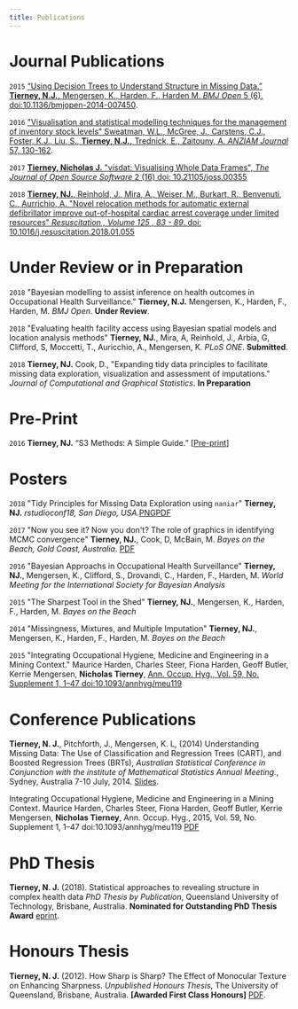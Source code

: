 ```yaml
---
title: Publications
---
```


<!-- [You can check out my CV here](https://njtierney.updog.co/img/2016-08-23-1904-njtierney-cv.pdf)
-->

# Journal Publications

`2015` [“Using Decision Trees to Understand Structure in Missing Data.” **Tierney, N.J.,** Mengersen, K., Harden, F., Harden M.  _BMJ Open_ 5 (6).  doi:10.1136/bmjopen-2014-007450](http://bmjopen.bmj.com/content/5/6/e007450.full).

`2016` ["Visualisation and statistical modelling techniques for the management of inventory stock levels" Sweatman, W.L., McGree, J., Carstens, C.J., Foster, K.J., Liu, S., **Tierney, N.J.,** Trednick, E., Zaitouny, A. _ANZIAM Journal_ 57, 130-162](https://journal.austms.org.au/ojs/index.php/ANZIAMJ/article/view/10225).

`2017` [**Tierney, Nicholas J.** "visdat: Visualising Whole Data Frames", _The Journal of Open Source Software_ 2 (16) doi: 10.21105/joss.00355](http://joss.theoj.org/papers/10.21105/joss.00355)

`2018` [**Tierney, NJ.**,  Reinhold, J., Mira, A., Weiser, M., Burkart, R., Benvenuti, C., Aurrichio, A.  "Novel relocation methods for automatic external defibrillator improve out-of-hospital cardiac arrest coverage under limited resources" _Resuscitation , Volume 125 , 83 - 89_. doi: 10.1016/j.resuscitation.2018.01.055](https://doi.org/10.1016/j.resuscitation.2018.01.055)

# Under Review or in Preparation

`2018` "Bayesian modelling to assist inference on health outcomes in Occupational Health Surveillance." **Tierney, N.J.** Mengersen, K., Harden, F., Harden, M. _BMJ Open_. __Under Review__.

`2018` "Evaluating health facility access using Bayesian spatial models and location analysis methods" **Tierney, NJ.**, Mira, A, Reinhold, J., Arbia, G, Clifford, S, Moccetti, T., Auricchio, A., Mengersen, K. _PLoS ONE_. __Submitted__.

`2018` **Tierney, NJ.** Cook, D., "Expanding tidy data principles to facilitate missing data exploration, visualization and assessment of imputations." _Journal of Computational and Graphical Statistics_. __In Preparation__

# Pre-Print

`2016` **Tierney, NJ.** “S3 Methods: A Simple Guide.” [[Pre-print](https://arxiv.org/abs/1608.07161)]

# Posters

`2018` "Tidy Principles for Missing Data Exploration using `naniar`" **Tierney, NJ.** _rstudioconf18, San Diego, USA_.[PNG](https://njtierney.updog.co/img/rstudioconf18-tidy-principles-for-missing-data.png)[PDF](https://njtierney.updog.co/img/rstudioconf18-tidy-principles-for-missing-data.pdf) 

`2017` "Now you see it? Now you don't? The role of graphics in identifying MCMC convergence" **Tierney, NJ.**, Cook, D, McBain, M. _Bayes on the Beach, Gold Coast, Australia_. [PDF](https://njtierney.updog.co/img/2017-11-29-poster-ppt-botb.pdf) 

`2016` "Bayesian Approachs in Occupational Health Surveillance" **Tierney, NJ.**, Mengersen, K., Clifford, S., Drovandi, C., Harden, F., Harden, M. _World Meeting for the International Society for Bayesian Analysis_

`2015` "The Sharpest Tool in the Shed" **Tierney, NJ.**, Mengersen, K., Harden, F., Harden, M. _Bayes on the Beach_

`2014` "Missingness, Mixtures, and Multiple Imputation" **Tierney, NJ.**, Mengersen, K., Harden, F., Harden, M. _Bayes on the Beach_

`2015` "Integrating Occupational Hygiene, Medicine and Engineering in a Mining Context." Maurice Harden, Charles Steer, Fiona Harden, Geoff Butler, Kerrie Mengersen, __Nicholas Tierney__, [Ann. Occup. Hyg., Vol. 59, No. Supplement 1, 1–47 doi:10.1093/annhyg/meu119](http://annhyg.oxfordjournals.org/content/59/suppl_1/1.full.pdf+html)

# Conference Publications

**Tierney, N. J.**, Pitchforth, J., Mengersen, K. L, (2014) Understanding Missing Data: The Use of Classification and Regression Trees (CART), and Boosted Regression Trees (BRTs), _Australian Statistical Conference in Conjunction with the institute of Mathematical Statistics Annual Meeting._, Sydney, Australia 7-10 July, 2014. [Slides](https://speakerdeck.com/njtierney/understanding-missing-data-the-use-of-classification-and-regression-trees-and-boosted-regression-trees).

Integrating Occupational Hygiene, Medicine and Engineering in a Mining Context. Maurice Harden, Charles Steer, Fiona Harden, Geoff Butler, Kerrie Mengersen, **Nicholas Tierney**, Ann. Occup. Hyg., 2015, Vol. 59, No. Supplement 1, 1–47 doi:10.1093/annhyg/meu119 [PDF](http://annhyg.oxfordjournals.org/content/59/suppl_1/1.full.pdf?etoc%20)

# PhD Thesis

**Tierney, N. J.** (2018). Statistical approaches to revealing structure in complex health data 
_PhD Thesis by Publication_, Queensland University of Technology, Brisbane, Australia. **Nominated for Outstanding PhD Thesis Award** [eprint](https://eprints.qut.edu.au/115536/).

# Honours Thesis

**Tierney, N. J.** (2012). How Sharp is Sharp? The Effect of Monocular Texture on Enhancing Sharpness. _Unpublished Honours Thesis_, The University of Queensland, Brisbane, Australia. **[Awarded First Class Honours]** [PDF](https://drive.google.com/file/d/0B3vC_840TbilT3d3c0VDUjBRbUE/view).
